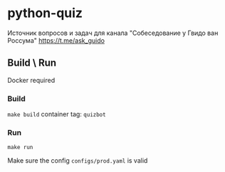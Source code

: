 # python-quiz
Источник вопросов и задач для канала "Собеседование у Гвидо ван Россума" https://t.me/ask_guido


## Build \ Run

Docker required

### Build
`make build` container tag: `quizbot`

### Run
`make run`

Make sure the config `configs/prod.yaml` is valid
